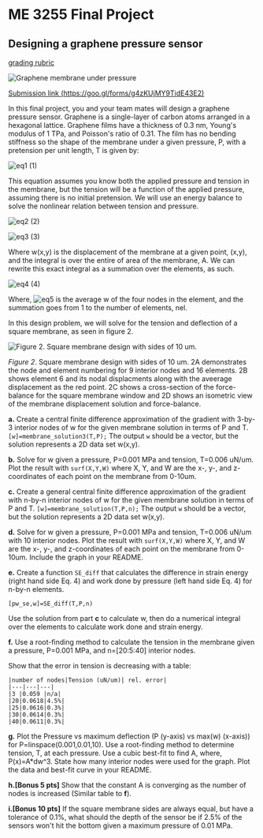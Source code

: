 # ME 3255 Final Project
## Designing a graphene pressure sensor

[grading rubric](./rubric.md)

![Graphene membrane under
pressure](https://www.google.com/url?sa=i&rct=j&q=&esrc=s&source=images&cd=&cad=rja&uact=8&ved=0ahUKEwiG_prg5c3XAhULSyYKHQJWCPAQjRwIBw&url=https%3A%2F%2Fwww.theverge.com%2F2016%2F11%2F24%2F13740946%2Fdutch-scientists-use-color-changing-graphene-bubbles-to-create-mechanical-pixels&psig=AOvVaw1kho8L-n3x-KizdpV1bWrJ&ust=1511289329303919)

[Submission link
(https://goo.gl/forms/g4zKUjMY9TidE43E2)](https://goo.gl/forms/g4zKUjMY9TidE43E2)

In this final project, you and your team mates will design a graphene pressure sensor.
Graphene is a single-layer of carbon atoms arranged in a hexagonal lattice. Graphene films
have a thickness of 0.3 nm, Young's modulus of 1 TPa, and Poisson's ratio of 0.31. The
film has no bending stiffness so the shape of the membrane under a given pressure, P, with
a pretension per unit length, T is given by:

![eq1](./equations/eq1.png) (1)

This equation assumes you know both the applied pressure and tension in the membrane, but
the tension will be a function of the applied pressure, assuming there is no initial
pretension. We will use an energy balance to solve the nonlinear relation between tension
and pressure. 

![eq2](./equations/eq2.png) (2)

![eq3](./equations/eq3.png) (3)

Where w(x,y) is the displacement of the membrane at a given point, (x,y), and the integral
is over the entire of area of the membrane, A. We can rewrite this exact integral as a
summation over the elements, as such.

![eq4](./equations/eq4.png) (4)

Where, ![eq5](./equations/eq5.png) is the average w of the four nodes in the element, and
the summation goes from 1 to the number of elements, nel. 

In this design problem, we will solve for
the tension and deflection of a square membrane, as seen in figure 2. 

![Figure 2. Square membrane design with sides of 10 um.](./figures/membrane.png)

*Figure 2*. Square membrane design with sides of 10 um. 2A demonstrates the node and element
numbering for 9 interior nodes and 16 elements. 2B shows element 6 and its nodal
displacments along with the aveerage displacement as the red point. 2C shows a
cross-section of the force-balance for the square membrane window and 2D shows an
isometric view of the membrane displacement solution and force-balance. 

**a\.** Create a central finite difference approximation of the gradient with 3-by-3 interior nodes of w
for the given membrane solution in terms of P and T. `[w]=membrane_solution3(T,P);` The
output `w` should be a vector, but the solution represents a 2D data set w(x,y). 

**b\.** Solve for w given a pressure, P=0.001 MPa and tension, T=0.006 uN/um. Plot the result with
`surf(X,Y,W)` where X, Y, and W are the x-, y-, and z-coordinates of each point on the
membrane from 0-10um. 

**c\.** Create a general central finite difference approximation of the gradient with
n-by-n interior nodes of w
for the given membrane solution in terms of P and T. `[w]=membrane_solution(T,P,n);` The
output `w` should be a vector, but the solution represents a 2D data set w(x,y). 

**d\.** Solve for w given a pressure, P=0.001 MPa and tension, T=0.006 uN/um with 10 interior
nodes. Plot the result with `surf(X,Y,W)` where X, Y, and W are the x-, y-, and
z-coordinates of each point on the membrane from 0-10um. Include the graph in your README.

**e\.** Create a function `SE_diff` that calculates the difference in strain energy (right hand side Eq.
4) and work done by pressure (left hand side Eq. 4) for n-by-n elements. 

`[pw_se,w]=SE_diff(T,P,n)`

Use the solution from part **c** to calculate w, then do a numerical integral over the
elements to calculate work done and strain energy.

**f\.** Use a root-finding method to calculate the tension in the membrane given a
pressure, P=0.001 MPa, and n=[20:5:40] interior nodes. 

Show that the error in tension is decreasing with a table:

```
|number of nodes|Tension (uN/um)| rel. error|
|---|---|---|
|3 |0.059 |n/a|
|20|0.0618|4.5%|
|25|0.0616|0.3%|
|30|0.0614|0.3%|
|40|0.0611|0.3%|
```


**g\.** Plot the Pressure vs maximum deflection (P (y-axis) vs max(w) (x-axis)) for
P=linspace(0.001,0.01,10). Use a root-finding method to determine tension, T, at each
pressure. Use a cubic best-fit to find A, where, P(x)=A*dw^3. State how
many interior nodes were used for the graph. Plot the data and best-fit curve in your
README.

**h\.[Bonus 5 pts]** Show that the constant A is converging as the number of nodes is
increased (Similar table to **f**). 

**i\.[Bonus 10 pts]** If the square membrane sides are always equal, but have a tolerance of 0.1\%, what
should the depth of the sensor be if 2.5% of the sensors won't hit the bottom given a
maximum pressure of 0.01 MPa. 
